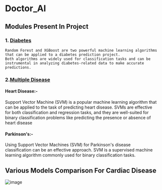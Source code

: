 # Doctor_AI 

## Modules Present In Project
### 1. [Diabetes](https://github.com/i-sanjay-cs/Doctor_AI/tree/1164e9505cef6dd58a0bee5ec9783820d09beeee/Diabetes)
    Random Forest and XGBoost are two powerful machine learning algorithms that can be applied to a diabetes prediction project.
    Both algorithms are widely used for classification tasks and can be instrumental in analyzing diabetes-related data to make accurate predictions.

### 2.[Multiple Disease](https://github.com/i-sanjay-cs/Doctor_AI/tree/1164e9505cef6dd58a0bee5ec9783820d09beeee/Multiple%20Diseases)
#### Heart Disease:- 
Support Vector Machine (SVM) is a popular machine learning algorithm that can be applied to the task of predicting heart disease. 
SVMs are effective for both classification and regression tasks, and they are well-suited for binary classification problems like 
predicting the presence or  absence of heart disease

#### Parkinson's:-
Using Support Vector Machines (SVM) for Parkinson's disease classification can be an effective approach. 
SVM is a supervised machine learning algorithm commonly used for binary classification tasks.

## Various Models Comparison For Cardiac Disease
![image](https://github.com/i-sanjay-cs/Doctor_AI/assets/80802776/9e8efa00-dd94-4b31-9220-b3667ab957c9)

